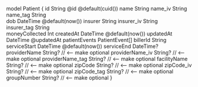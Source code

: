 model Patient {
  id              String   @id @default(cuid())
  name            String
  name_iv         String   
  name_tag        String   
  dob       DateTime @default(now())
  insurer         String
  insurer_iv      String   
  insurer_tag     String   
  moneyCollected  Int
  createdAt       DateTime @default(now())
  updatedAt       DateTime @updatedAt
  patientEvents   PatientEvent[]
  billerId        String
  serviceStart    DateTime @default(now())
  serviceEnd      DateTime?
  providerName    String?           // <-- make optional
  providerName_iv String?           // <-- make optional
  providerName_tag String?          // <-- make optional
  facilityName    String?           // <-- make optional
  zipCode         String?           // <-- make optional
  zipCode_iv      String?           // <-- make optional
  zipCode_tag     String?           // <-- make optional
  groupNumber     String?           // <-- make optional
}
